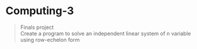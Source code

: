 # Computing-3
> Finals project  
> Create a program to solve an independent linear system of n variable using row-echelon form
